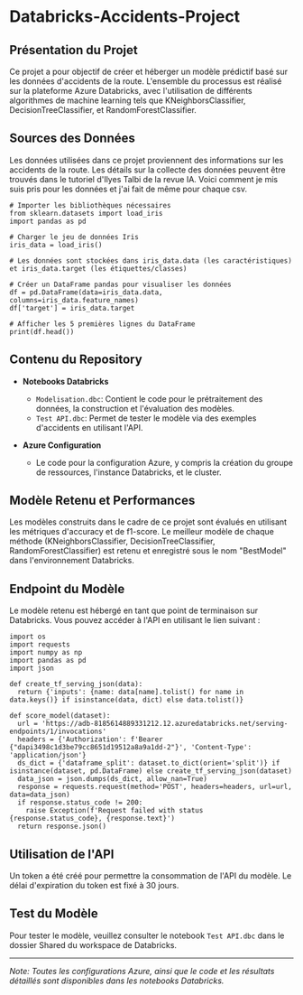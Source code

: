 # Databricks-Accidents-Project

## Présentation du Projet

Ce projet a pour objectif de créer et héberger un modèle prédictif basé sur les données d'accidents de la route. L'ensemble du processus est réalisé sur la plateforme Azure Databricks, avec l'utilisation de différents algorithmes de machine learning tels que KNeighborsClassifier, DecisionTreeClassifier, et RandomForestClassifier.

## Sources des Données

Les données utilisées dans ce projet proviennent des informations sur les accidents de la route. Les détails sur la collecte des données peuvent être trouvés dans le tutoriel d'Ilyes Talbi de la revue IA. Voici comment je mis suis pris pour les données et j'ai fait de même pour chaque csv.

```
# Importer les bibliothèques nécessaires
from sklearn.datasets import load_iris
import pandas as pd

# Charger le jeu de données Iris
iris_data = load_iris()

# Les données sont stockées dans iris_data.data (les caractéristiques) et iris_data.target (les étiquettes/classes)

# Créer un DataFrame pandas pour visualiser les données
df = pd.DataFrame(data=iris_data.data, columns=iris_data.feature_names)
df['target'] = iris_data.target

# Afficher les 5 premières lignes du DataFrame
print(df.head())
```

## Contenu du Repository

- **Notebooks Databricks**
  - `Modelisation.dbc`: Contient le code pour le prétraitement des données, la construction et l'évaluation des modèles.
  - `Test API.dbc`: Permet de tester le modèle via des exemples d'accidents en utilisant l'API.

- **Azure Configuration**
  - Le code pour la configuration Azure, y compris la création du groupe de ressources, l'instance Databricks, et le cluster.

## Modèle Retenu et Performances

Les modèles construits dans le cadre de ce projet sont évalués en utilisant les métriques d'accuracy et de f1-score. Le meilleur modèle de chaque méthode (KNeighborsClassifier, DecisionTreeClassifier, RandomForestClassifier) est retenu et enregistré sous le nom "BestModel" dans l'environnement Databricks.

## Endpoint du Modèle

Le modèle retenu est hébergé en tant que point de terminaison sur Databricks. Vous pouvez accéder à l'API en utilisant le lien suivant : 

```
import os
import requests
import numpy as np
import pandas as pd
import json

def create_tf_serving_json(data):
  return {'inputs': {name: data[name].tolist() for name in data.keys()} if isinstance(data, dict) else data.tolist()}

def score_model(dataset):
  url = 'https://adb-8185614889331212.12.azuredatabricks.net/serving-endpoints/1/invocations'
  headers = {'Authorization': f'Bearer {"dapi3498c1d3be79cc8651d19512a8a9a1dd-2"}', 'Content-Type': 'application/json'}
  ds_dict = {'dataframe_split': dataset.to_dict(orient='split')} if isinstance(dataset, pd.DataFrame) else create_tf_serving_json(dataset)
  data_json = json.dumps(ds_dict, allow_nan=True)
  response = requests.request(method='POST', headers=headers, url=url, data=data_json)
  if response.status_code != 200:
    raise Exception(f'Request failed with status {response.status_code}, {response.text}')
  return response.json()
```

## Utilisation de l'API

Un token a été créé pour permettre la consommation de l'API du modèle. Le délai d'expiration du token est fixé à 30 jours.

## Test du Modèle

Pour tester le modèle, veuillez consulter le notebook `Test API.dbc` dans le dossier Shared du workspace de Databricks.

---

*Note: Toutes les configurations Azure, ainsi que le code et les résultats détaillés sont disponibles dans les notebooks Databricks.*



